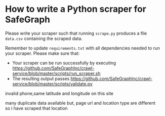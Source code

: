 # How to write a Python scraper for SafeGraph

Please write your scraper such that running `scrape.py` produces a file `data.csv` containing the scraped data.

Remember to update `requirements.txt` with all dependencies needed to run your scraper. 
Please make sure that:
* Your scraper can be run successfully by executing https://github.com/SafeGraphInc/crawl-service/blob/master/scripts/run_scraper.sh 
* The resulting output passes https://github.com/SafeGraphInc/crawl-service/blob/master/scripts/validate.py

invalid phone,same latitude and longitude on this site

many duplicate data available but, page url and location type are different so i have scraped that location



